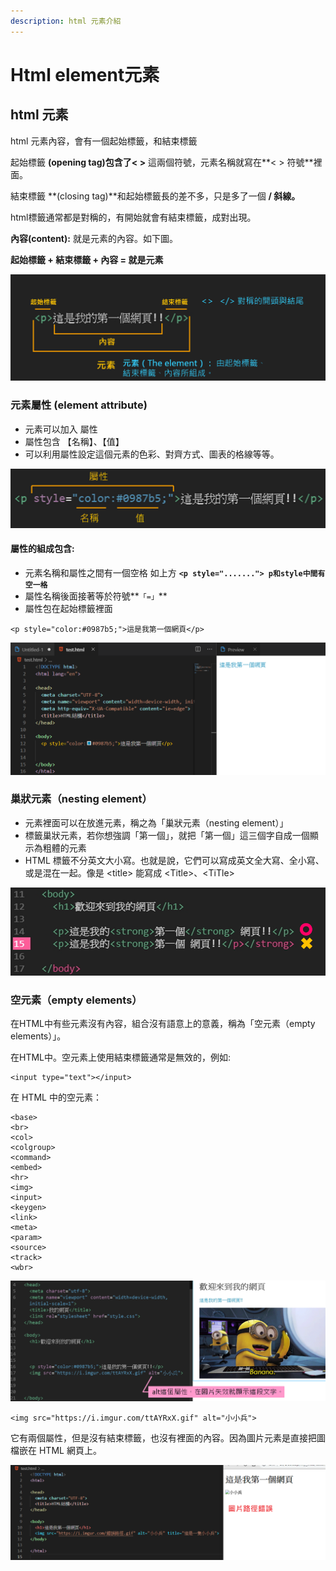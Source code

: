 ```yaml
---
description: html 元素介紹
---
```


# Html element元素

## html 元素

html 元素內容，會有一個起始標籤，和結束標籤

起始標籤 **\(opening tag\)**包含了**&lt;   &gt;**   這兩個符號，元素名稱就寫在**&lt;  &gt; 符號**裡面。

結束標籤 **\(closing tag\)**和起始標籤長的差不多，只是多了一個 **/ 斜線。**

html標籤通常都是對稱的，有開始就會有結束標籤，成對出現。

 **內容\(content\):** 就是元素的內容。如下圖。

**起始標籤 + 結束標籤 + 內容 = 就是元素**

![](../.gitbook/assets/image%20%2852%29.png)

### 元素屬性 \(element attribute\)

* 元素可以加入 屬性
* 屬性包含 【名稱】、【值】
* 可以利用屬性設定這個元素的色彩、對齊方式、圖表的格線等等。

![](../.gitbook/assets/image%20%2866%29.png)

#### 屬性的組成包含:

* 元素名稱和屬性之間有一個空格  如上方 **`<p style="......."> p和style中間有空一格`**
* 屬性名稱後面接著等於符號**`「=」`**
* 屬性包在起始標籤裡面

```markup
<p style="color:#0987b5;">這是我第一個網頁</p>
```

![](../.gitbook/assets/image%20%2857%29.png)

### 巢狀元素（nesting element）

* 元素裡面可以在放進元素，稱之為「巢狀元素（nesting element）」
* 標籤巢狀元素，若你想強調「第一個」，就把「第一個」這三個字自成一個顯示為粗體的元素 
* HTML 標籤不分英文大小寫。也就是說，它們可以寫成英文全大寫、全小寫、或是混在一起。像是 &lt;title&gt; 能寫成 &lt;Title&gt;、&lt;TiTle&gt;

![](../.gitbook/assets/image%20%2890%29.png)

### 空元素（empty elements）

在HTML中有些元素沒有內容，組合沒有語意上的意義，稱為「空元素（empty elements）」。

在HTML中。空元素上使用結束標籤通常是無效的，例如: 

```markup
<input type="text"></input>
```

在 HTML 中的空元素：

```markup
<base>
<br>
<col>
<colgroup>
<command>
<embed>
<hr>
<img>
<input>
<keygen>
<link> 
<meta>
<param>
<source>
<track>
<wbr>
```

![&#x4EE5;&#x9019;&#x500B;&#x5716;&#x7247;&#x5143;&#x7D20; &amp;lt;img&amp;gt;&#x70BA;&#x4F8B;](../.gitbook/assets/image%20%28100%29.png)

```markup
<img src="https://i.imgur.com/ttAYRxX.gif" alt="小小兵">
```

它有兩個屬性，但是沒有結束標籤，也沒有裡面的內容。因為圖片元素是直接把圖檔嵌在 HTML 網頁上。

![](../.gitbook/assets/image%20%2884%29.png)

